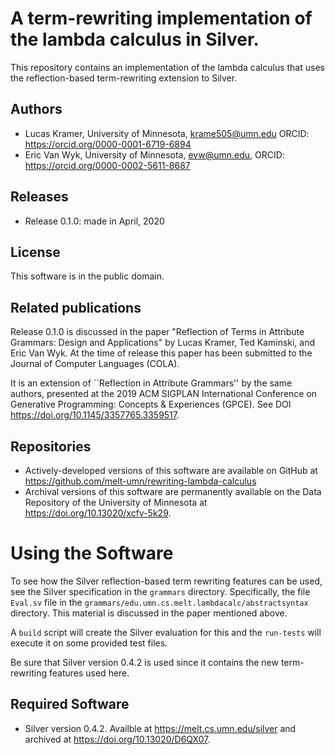 # A term-rewriting implementation of the lambda calculus in Silver.

This repository contains an implementation of the lambda calculus that
uses the reflection-based term-rewriting extension to Silver.

## Authors
- Lucas Kramer, University of Minnesota, krame505@umn.edu
  ORCID: https://orcid.org/0000-0001-6719-6894
- Eric Van Wyk, University of Minnesota, evw@umn.edu,
  ORCID: https://orcid.org/0000-0002-5611-8687

## Releases
- Release 0.1.0: made in April, 2020

## License
This software is in the public domain.

## Related publications
Release 0.1.0 is discussed in the paper "Reflection of Terms in Attribute Grammars: Design and Applications" by Lucas Kramer, Ted Kaminski, and Eric Van Wyk.  At the time of release this paper has been submitted to the Journal of Computer Languages (COLA).  

It is an extension of ``Reflection in Attribute Grammars'' by the same
authors, presented at the 2019 ACM SIGPLAN
International Conference on Generative Programming: Concepts &
Experiences (GPCE).  See DOI https://doi.org/10.1145/3357765.3359517.

## Repositories
- Actively-developed versions of this software are available on GitHub at https://github.com/melt-umn/rewriting-lambda-calculus
- Archival versions of this software are permanently available on the Data Repository of the University of Minnesota at https://doi.org/10.13020/xcfv-5k29.

# Using the Software
To see how the Silver reflection-based term rewriting features can be used, see the Silver specification in the ``grammars`` directory.  Specifically, the file ``Eval.sv`` file in the ``grammars/edu.umn.cs.melt.lambdacalc/abstractsyntax`` directory.  This material is discussed in the paper mentioned above.

A ``build`` script will create the Silver evaluation for this and the ``run-tests`` will execute it on some provided test files.

Be sure that Silver version 0.4.2 is used since it contains the new term-rewriting features used here.

## Required Software
- Silver version 0.4.2.  Availble at https://melt.cs.umn.edu/silver and archived at https://doi.org/10.13020/D6QX07.

